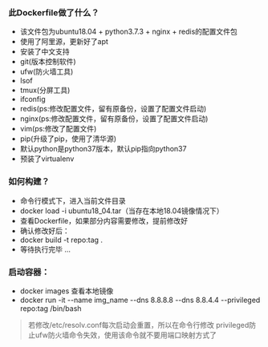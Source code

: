 ### 此Dockerfile做了什么？
* 该文件包为ubuntu18.04 + python3.7.3 + nginx + redis的配置文件包
* 使用了阿里源，更新好了apt
* 安装了中文支持
* git(版本控制软件)
* ufw(防火墙工具)
* lsof
* tmux(分屏工具)
* ifconfig
* redis(ps:修改配置文件，留有原备份，设置了配置文件启动)
* nginx(ps:修改配置文件，留有原备份，设置了配置文件启动)
* vim(ps:修改了配置文件)
* pip(升级了pip，使用了清华源)
* 默认python是python37版本，默认pip指向python37
* 预装了virtualenv

### 如何构建？
* 命令行模式下，进入当前文件目录
* docker load -i ubuntu18_04.tar（当存在本地18.04镜像情况下）
* 查看Dockerfile，如果部分内容需要修改，提前修改好
* 确认修改好后：
* docker build -t repo:tag .
* 等待执行完毕 ...

### 启动容器：
* docker images 查看本地镜像
* docker run -it --name img_name --dns 8.8.8.8 --dns 8.8.4.4 --privileged repo:tag /bin/bash
> 若修改/etc/resolv.conf每次启动会重置，所以在命令行修改
privileged防止ufw防火墙命令失效，使用该命令就不要用端口映射方式了